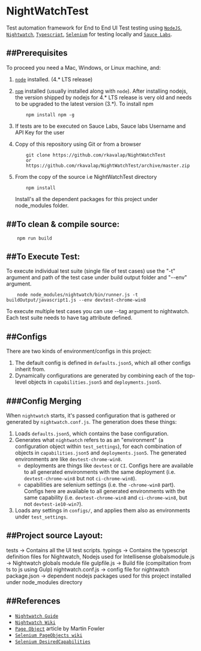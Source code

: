 # NightWatchTest

Test automation framework for End to End UI Test testing using [`NodeJS`](https://nodejs.org/), [`Nightwatch`](http://nightwatchjs.org/), [`Typescript`](http://www.typescriptlang.org/),
[`Selenium`](http://www.seleniumhq.org/) for testing  locally and  [`Sauce Labs`](https://saucelabs.com/).

##Prerequisites
---------------

To proceed you need a Mac, Windows, or Linux machine, and:

1. [`node`](https://nodejs.org/) installed. (4.* LTS release)
2. [`npm`](https://www.npmjs.com/) installed (usually installed along with `node`). After installing nodejs, 
    the version shipped by nodejs for 4.* LTS release is very old and needs to be upgraded to the latest version (3.*).
    To install npm 
    ```
        npm install npm -g
    ```
3. If tests are to be executed on Sauce Labs, Sauce labs Username and API Key for the user

4. Copy of this repository using Git or from a browser
    ```
        git clone https://github.com/rkavalap/NightWatchTest 
        or 
        https://github.com/rkavalap/NightWatchTest/archive/master.zip
    ```
5. From the copy of the source i.e NightWatchTest directory
    ```
        npm install
    ```
    Install's all the dependent packages for this project under node_modules folder.    

##To clean & compile source:
----------------------------

```
    npm run build
```

##To Execute Test:
------------------

To execute individual test suite (single file of test cases) use the "-t" argument and path of the test case under build output folder and "--env" argument.

```
    node node_modules/nightwatch/bin/runner.js -t buildOutput/javascript1.js --env devtest-chrome-win8
```

To execute multiple test cases you can use --tag argument to nightwatch. Each test suite needs to have tag attribute defined.

##Configs
---------

There are two kinds of environment/configs in this project:

1. The default config is defined in `defaults.json5`, which all other configs inherit from.
2. Dynamically configurations are generated by combining each of the top-level objects in `capabilities.json5` and `deployments.json5`.

###Config Merging
----------------

When `nightwatch` starts, it's passed configuration that is gathered or generated by `nightwatch.conf.js`. The generation does these things:

1. Loads `defaults.json5`, which contains the base configuration.
2. Generates what `nightwatch` refers to as an "environment" (a configuration object within `test_settings`), for each combination of objects in `capabilities.json5` and `deployments.json5`. The generated environments are like `devtest-chrome-win8`.
    - deployments are things like `devtest` or `CI`. Configs here are available to all generated environments with the same deployment (i.e. `devtest-chrome-win8` but not `ci-chrome-win8`).
    - capabilities are selenium settings (i.e. the `-chrome-win8` part). Configs here are available to all generated environments with the same capability (i.e. `devtest-chrome-win8` and `ci-chrome-win8`, but not `devtest-ie10-win7`).
3. Loads any settings in `configs/`, and applies them also as environments under `test_settings`.


##Project source Layout:
------------------------

tests   -> Contains all the UI test scripts.
typings -> Contains the typescript definition files for Nightwatch, Nodejs used for Intellisense
globalsmodule.js -> Nightwatch globals module file
gulpfile.js -> Build file (compiltation from ts to js using Gulp)
nightwatch.conf.js -> config file for nightwatch
package.json -> dependent nodejs packages used for this project installed under node_modules directory

##References
------------

* [`Nightwatch Guide`](http://nightwatchjs.org/guide)
* [`Nightwatch Wiki`](https://github.com/beatfactor/nightwatch/wiki)
* [`Page Object`](http://martinfowler.com/bliki/PageObject.html) article by Martin Fowler
* [`Selenium PageObjects wiki`](https://code.google.com/p/selenium/wiki/PageObjects)
* [`Selenium DesiredCapabilities`](https://code.google.com/p/selenium/wiki/DesiredCapabilities)



